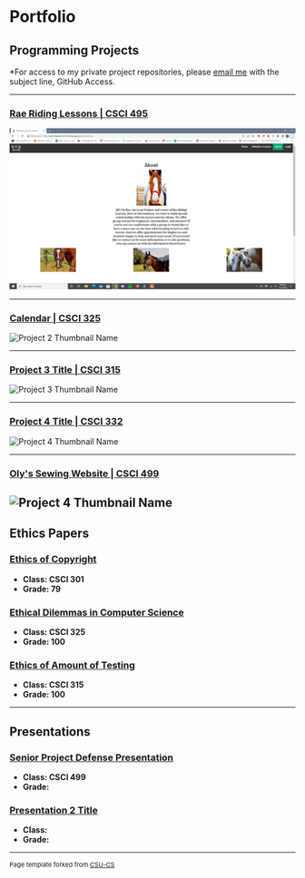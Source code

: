 Portfolio
=========

Programming Projects
--------------------

*For access to my private project repositories, please [email me](mailto:kequick@csustudent.net?subject=GitHub%20Access) with the subject line, GitHub Access.

---
### [Rae Riding Lessons | CSCI 495](/project1)

![Rae Riding Lessons](/images/csci495Media/about.png)

---
### [Calendar | CSCI 325](/project2)

![Project 2 Thumbnail Name](/images/dummy_thumbnail.jpg)

---
### [Project 3 Title | CSCI 315](/project3)

![Project 3 Thumbnail Name](/images/dummy_thumbnail.jpg)

---
### [Project 4 Title | CSCI 332](/project4)

![Project 4 Thumbnail Name](/images/dummy_thumbnail.jpg)

---
### [Oly's Sewing Website | CSCI 499](/project5)

![Project 4 Thumbnail Name](/images/dummy_thumbnail.jpg)
---

Ethics Papers
-------------

### [Ethics of Copyright](/pdf/ethicsCopyright301.pdf)

-   **Class: CSCI 301**  
-   **Grade: 79**

### [Ethical Dilemmas in Computer Science](/pdf/ethicsDilemmas325.pdf)

-   **Class: CSCI 325** 
-   **Grade: 100**

### [Ethics of Amount of Testing](/pdf/ethicsTesting315.pdf)

-   **Class: CSCI 315** 
-   **Grade: 100**

---

Presentations
-------------

### [Senior Project Defense Presentation](/pdf/defensePresentation.pdf)

- **Class: CSCI 499** 
- **Grade:**


### [Presentation 2 Title](/pdf/sample_presentation.pdf)

- **Class:** 
- **Grade:**

---

<p style="font-size:11px">Page template forked from <a href="https://github.com/csu-cs/csci-portfolio">CSU-CS</a></p>
<!-- Remove above link if you don't want to attributive -->
